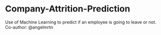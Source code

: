 # Company-Attrition-Prediction
Use of Machine Learning to predict if an employee is going to leave or not. Co-author: @angelmrtn
